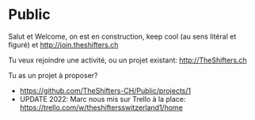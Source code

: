 # Public
Salut et Welcome, on est en construction, keep cool (au sens litéral et figuré) et http://join.theshifters.ch 

Tu veux rejoindre une activité, ou un projet existant: http://TheShifters.ch

Tu as un projet à proposer? 
* https://github.com/TheShifters-CH/Public/projects/1
* UPDATE 2022: Marc nous mis sur Trello à la place: https://trello.com/w/theshiftersswitzerland1/home
